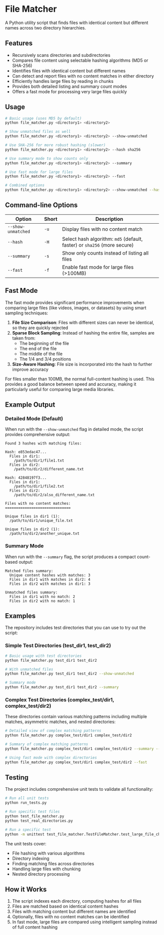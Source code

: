 # File Matcher

A Python utility script that finds files with identical content but different names across two directory hierarchies.

## Features

- Recursively scans directories and subdirectories
- Compares file content using selectable hashing algorithms (MD5 or SHA-256)
- Identifies files with identical content but different names
- Can detect and report files with no content matches in either directory
- Efficiently handles large files by reading in chunks
- Provides both detailed listing and summary count modes
- Offers a fast mode for processing very large files quickly

## Usage

```bash
# Basic usage (uses MD5 by default)
python file_matcher.py <directory1> <directory2>

# Show unmatched files as well
python file_matcher.py <directory1> <directory2> --show-unmatched

# Use SHA-256 for more robust hashing (slower)
python file_matcher.py <directory1> <directory2> --hash sha256

# Use summary mode to show counts only
python file_matcher.py <directory1> <directory2> --summary

# Use fast mode for large files
python file_matcher.py <directory1> <directory2> --fast

# Combined options
python file_matcher.py <directory1> <directory2> --show-unmatched --hash sha256 --summary --fast
```

## Command-line Options

| Option | Short | Description |
|--------|-------|-------------|
| `--show-unmatched` | `-u` | Display files with no content match |
| `--hash` | `-H` | Select hash algorithm: `md5` (default, faster) or `sha256` (more secure) |
| `--summary` | `-s` | Show only counts instead of listing all files |
| `--fast` | `-f` | Enable fast mode for large files (>100MB) |

## Fast Mode

The fast mode provides significant performance improvements when comparing large files (like videos, images, or datasets) by using smart sampling techniques:

1. **File Size Comparison**: Files with different sizes can never be identical, so they are quickly rejected
2. **Sparse Block Sampling**: Instead of hashing the entire file, samples are taken from:
   - The beginning of the file
   - The end of the file
   - The middle of the file
   - The 1/4 and 3/4 positions
3. **Size-Aware Hashing**: File size is incorporated into the hash to further improve accuracy

For files smaller than 100MB, the normal full-content hashing is used. This provides a good balance between speed and accuracy, making it particularly useful for comparing large media libraries.

## Example Output

### Detailed Mode (Default)

When run with the `--show-unmatched` flag in detailed mode, the script provides comprehensive output:

```
Found 3 hashes with matching files:

Hash: e853edac47...
  Files in dir1:
    /path/to/dir1/file1.txt
  Files in dir2:
    /path/to/dir2/different_name.txt

Hash: 42848197f3...
  Files in dir1:
    /path/to/dir1/file2.txt
  Files in dir2:
    /path/to/dir2/also_different_name.txt

Files with no content matches:
==============================

Unique files in dir1 (1):
  /path/to/dir1/unique_file.txt

Unique files in dir2 (1):
  /path/to/dir2/another_unique.txt
```

### Summary Mode

When run with the `--summary` flag, the script produces a compact count-based output:

```
Matched files summary:
  Unique content hashes with matches: 3
  Files in dir1 with matches in dir2: 4
  Files in dir2 with matches in dir1: 3

Unmatched files summary:
  Files in dir1 with no match: 2
  Files in dir2 with no match: 1
```

## Examples

The repository includes test directories that you can use to try out the script:

### Simple Test Directories (test_dir1, test_dir2)
```bash
# Basic usage with test directories
python file_matcher.py test_dir1 test_dir2

# With unmatched files
python file_matcher.py test_dir1 test_dir2 --show-unmatched

# Summary mode
python file_matcher.py test_dir1 test_dir2 --summary
```

### Complex Test Directories (complex_test/dir1, complex_test/dir2)
These directories contain various matching patterns including multiple matches, asymmetric matches, and nested directories:

```bash
# Detailed view of complex matching patterns
python file_matcher.py complex_test/dir1 complex_test/dir2

# Summary of complex matching patterns
python file_matcher.py complex_test/dir1 complex_test/dir2 --summary --show-unmatched

# Using fast mode with complex directories
python file_matcher.py complex_test/dir1 complex_test/dir2 --fast
```

## Testing

The project includes comprehensive unit tests to validate all functionality:

```bash
# Run all unit tests
python run_tests.py

# Run specific test files
python test_file_matcher.py
python test_real_directories.py

# Run a specific test
python -m unittest test_file_matcher.TestFileMatcher.test_large_file_chunking
```

The unit tests cover:

- File hashing with various algorithms
- Directory indexing
- Finding matching files across directories
- Handling large files with chunking
- Nested directory processing

## How it Works

1. The script indexes each directory, computing hashes for all files
2. Files are matched based on identical content hashes
3. Files with matching content but different names are identified
4. Optionally, files with no content matches can be identified
5. In fast mode, large files are compared using intelligent sampling instead of full content hashing 